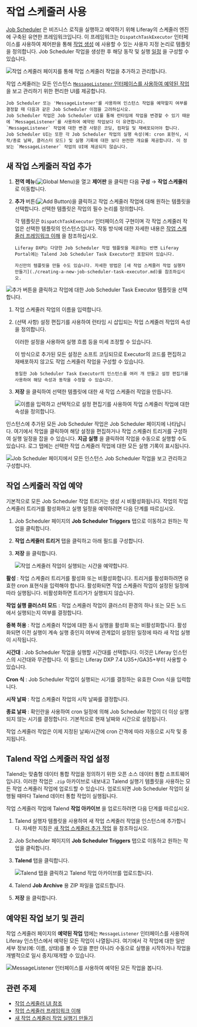 # 작업 스케줄러 사용

[Job Scheduler](https://github.com/liferay/liferay-portal/tree/master/modules/apps/dispatch) 은 비즈니스 로직을 실행하고 예약하기 위해 Liferay의 스케줄러 엔진에 구축된 유연한 프레임워크입니다. 이 프레임워크는 `DispatchTaskExecutor` 인터페이스를 사용하여 제어판을 통해 [작업 생성](#adding-a-new-job-scheduler-task) 에 사용할 수 있는 사용자 지정 논리로 템플릿을 정의합니다. Job Scheduler 작업을 생성한 후 해당 동작 및 실행 [일정](#scheduling-the-job-scheduler-task) 을 구성할 수 있습니다.

![작업 스케줄러 페이지를 통해 작업 스케줄러 작업을 추가하고 관리합니다.](./using-job-scheduler/images/01.png)

작업 스케줄러는 모든 인스턴스 [`MessageListener` 인터페이스를 사용하여 예약된 작업](#viewing-and-managing-scheduled-jobs) 을 보고 관리하기 위한 편리한 UI를 제공합니다.

```{note}
Job Scheduler 또는 'MessageListener'를 사용하여 인스턴스 작업을 예약할지 여부를 결정할 때 다음과 같은 Job Scheduler 이점을 고려하십시오.
Job Scheduler 작업은 Job Scheduler UI를 통해 런타임에 작업을 변경할 수 있기 때문에 `MessageListener`를 사용하여 예약된 작업보다 더 유연합니다. `MessageListener` 작업에 대한 변경 사항은 코딩, 컴파일 및 재배포되어야 합니다. 
Job Scheduler UI는 또한 각 Job Scheduler 작업의 실행 속성(예: cron 표현식, 시작/종료 날짜, 클러스터 모드) 및 실행 기록에 대한 보다 완전한 개요를 제공합니다. 이 정보는 `MessageListener` 작업의 UI에 제공되지 않습니다.
```

## 새 작업 스케줄러 작업 추가

1. **전역 메뉴**(![Global Menu](../../../images/icon-applications-menu.png))을 열고 **제어판** 을 클릭한 다음 **구성** &rarr; **작업 스케줄러** 로 이동합니다.

1. **추가** 버튼(![Add Button](../../../images/icon-add.png))을 클릭하고 작업 스케줄러 작업에 대해 원하는 템플릿을 선택합니다. 선택한 템플릿은 작업의 필수 논리를 정의합니다.
   
   각 템플릿은 `DispatchTaskExecutor` 인터페이스의 구현이며 각 작업 스케줄러 작업은 선택한 템플릿의 인스턴스입니다. 작동 방식에 대한 자세한 내용은 [작업 스케줄러 프레임워크 이해](./understanding-the-job-scheduler-framework.md) 을 참조하십시오. 

   ```{note}
   Liferay DXP는 다양한 Job Scheduler 작업 템플릿을 제공하는 반면 Liferay Portal에는 Talend Job Scheduler Task Executor만 포함되어 있습니다.

   자신만의 템플릿을 만들 수도 있습니다. 자세한 방법은 [새 작업 스케줄러 작업 실행자 만들기](./creating-a-new-job-scheduler-task-executor.md)를 참조하십시오.
   ```

![추가 버튼을 클릭하고 작업에 대한 Job Scheduler Task Executor 템플릿을 선택합니다.](./using-job-scheduler/images/02.png)

1. 작업 스케줄러 작업의 이름을 입력합니다.

1. (선택 사항) 설정 편집기를 사용하여 런타임 시 삽입되는 작업 스케줄러 작업의 속성을 정의합니다.
   
   이러한 설정을 사용하여 실행 흐름 등을 미세 조정할 수 있습니다.
   
   이 방식으로 추가된 모든 설정은 소프트 코딩되므로 Executor의 코드를 편집하고 재배포하지 않고도 작업 스케줄러 작업을 구성할 수 있습니다. 

   ```{tip}
   동일한 Job Scheduler Task Executor의 인스턴스를 여러 개 만들고 설정 편집기를 사용하여 해당 속성과 동작을 수정할 수 있습니다.
   ```

1. **저장** 을 클릭하여 선택한 템플릿에 대한 새 작업 스케줄러 작업을 만듭니다.
   
   ![이름을 입력하고 선택적으로 설정 편집기를 사용하여 작업 스케줄러 작업에 대한 속성을 정의합니다.](./using-job-scheduler/images/03.png)

인스턴스에 추가된 모든 Job Scheduler 작업은 Job Scheduler 페이지에 나타납니다. 여기에서 작업을 클릭하여 해당 설정을 편집하거나 작업 스케줄러 트리거를 구성하여 실행 일정을 잡을 수 있습니다. **지금 실행** 을 클릭하여 작업을 수동으로 실행할 수도 있습니다. 로그 탭에는 선택한 작업 스케줄러 작업에 대한 모든 실행 기록이 표시됩니다.

![Job Scheduler 페이지에서 모든 인스턴스 Job Scheduler 작업을 보고 관리하고 구성합니다.](./using-job-scheduler/images/04.png)

## 작업 스케줄러 작업 예약

기본적으로 모든 Job Scheduler 작업 트리거는 생성 시 비활성화됩니다. 작업의 작업 스케줄러 트리거를 활성화하고 실행 일정을 예약하려면 다음 단계를 따르십시오.

1. Job Scheduler 페이지의 **Job Scheduler Triggers** 탭으로 이동하고 원하는 작업을 클릭합니다.

1. **작업 스케줄러 트리거** 탭을 클릭하고 아래 필드를 구성합니다.

1. **저장** 을 클릭합니다.
   
   ![작업 스케줄러 작업이 실행되는 시간을 예약합니다.](./using-job-scheduler/images/05.png)

**활성** : 작업 스케줄러 트리거를 활성화 또는 비활성화합니다. 트리거를 활성화하려면 유효한 cron 표현식을 입력해야 합니다. 활성화되면 작업 스케줄러 작업이 설정된 일정에 따라 실행됩니다. 비활성화하면 트리거가 실행되지 않습니다.

**작업 실행 클러스터 모드** : 작업 스케줄러 작업이 클러스터 환경의 하나 또는 모든 노드에서 실행되는지 여부를 결정합니다.

**중복 허용** : 작업 스케줄러 작업에 대한 동시 실행을 활성화 또는 비활성화합니다. 활성화되면 이전 실행이 계속 실행 중인지 여부에 관계없이 설정된 일정에 따라 새 작업 실행이 시작됩니다.

**시간대** : Job Scheduler 작업을 실행할 시간대를 선택합니다. 이것은 Liferay 인스턴스의 시간대와 무관합니다. 이 필드는 Liferay DXP 7.4 U35+/GA35+부터 사용할 수 있습니다.  

**Cron 식** : Job Scheduler 작업이 실행되는 시기를 결정하는 유효한 Cron 식을 입력합니다.

**시작 날짜** : 작업 스케줄러 작업의 시작 날짜를 결정합니다.

**종료 날짜** : 확인란을 사용하여 cron 일정에 의해 Job Scheduler 작업이 더 이상 실행되지 않는 시기를 결정합니다. 기본적으로 현재 날짜와 시간으로 설정됩니다.

작업 스케줄러 작업은 이제 지정된 날짜/시간에 cron 간격에 따라 자동으로 시작 및 중지됩니다.

## Talend 작업 스케줄러 작업 설정

Talend는 맞춤형 데이터 통합 작업을 정의하기 위한 오픈 소스 데이터 통합 소프트웨어입니다. 이러한 작업은 `.zip` 아카이브로 내보내고 Talend 실행기 템플릿을 사용하는 모든 작업 스케줄러 작업에 업로드할 수 있습니다. 업로드되면 Job Scheduler 작업이 실행될 때마다 Talend 데이터 통합 작업이 실행됩니다.

작업 스케줄러 작업에 Talend **작업 아카이브** 을 업로드하려면 다음 단계를 따르십시오.

1. Talend 실행자 템플릿을 사용하여 새 작업 스케줄러 작업을 인스턴스에 추가합니다. 자세한 지침은 [새 작업 스케줄러 추가 작업](#adding-a-new-job-scheduler-task) 을 참조하십시오.

1. Job Scheduler 페이지의 **Job Scheduler Triggers** 탭으로 이동하고 원하는 작업을 클릭합니다.

1. **Talend** 탭을 클릭합니다.
   
   ![Talend 탭을 클릭하고 Talend 작업 아카이브를 업로드합니다.](./using-job-scheduler/images/06.png)

1. Talend **Job Archive** 용 ZIP 파일을 업로드합니다.

1. **저장** 을 클릭합니다.

## 예약된 작업 보기 및 관리

작업 스케줄러 페이지의 **예약된 작업** 탭에는 `MessageListener` 인터페이스를 사용하여 Liferay 인스턴스에서 예약된 모든 작업이 나열됩니다. 여기에서 각 작업에 대한 일반 세부 정보(예: 이름, 상태)를 볼 수 있을 뿐만 아니라 수동으로 실행을 시작하거나 작업을 개별적으로 일시 중지/재개할 수 있습니다.

![MessageListener 인터페이스를 사용하여 예약된 모든 작업을 봅니다.](./using-job-scheduler/images/07.png)

## 관련 주제

* [작업 스케줄러 UI 참조](./job-scheduler-ui-reference.md)
* [작업 스케줄러 프레임워크 이해](./understanding-the-job-scheduler-framework.md)
* [새 작업 스케줄러 작업 실행기 만들기](./creating-a-new-job-scheduler-task-executor.md)
